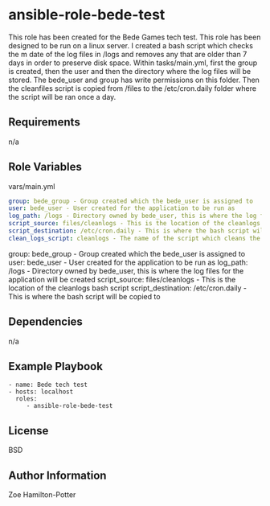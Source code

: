 ansible-role-bede-test
=========

This role has been created for the Bede Games tech test. This role has been designed to be run on a linux server. 
I created a bash script which checks the m date of the log files in /logs and removes any that are older than 7 days in order to preserve disk space. Within tasks/main.yml, first the group is created, then the user and then the 
directory where the log files will be stored. The bede_user and group has write permissions on this folder. Then the cleanfiles script is copied from /files to the /etc/cron.daily folder where the script will be ran once a day.

Requirements
------------

n/a

Role Variables
--------------

vars/main.yml

```yaml
group: bede_group - Group created which the bede_user is assigned to
user: bede_user - User created for the application to be run as
log_path: /logs - Directory owned by bede_user, this is where the log files for the application will be created
script_source: files/cleanlogs - This is the location of the cleanlogs bash script
script_destination: /etc/cron.daily - This is where the bash script will be copied to
clean_logs_script: cleanlogs - The name of the script which cleans the log directory
```

group: bede_group - Group created which the bede_user is assigned to
user: bede_user - User created for the application to be run as
log_path: /logs - Directory owned by bede_user, this is where the log files for the application will be created
script_source: files/cleanlogs - This is the location of the cleanlogs bash script
script_destination: /etc/cron.daily - This is where the bash script will be copied to


Dependencies
------------

n/a

Example Playbook
----------------


    - name: Bede tech test
    - hosts: localhost
      roles:
         - ansible-role-bede-test

License
-------

BSD

Author Information
------------------

Zoe Hamilton-Potter
